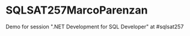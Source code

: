 SQLSAT257MarcoParenzan
======================

Demo for session ".NET Development for SQL Developer" at #sqlsat257
